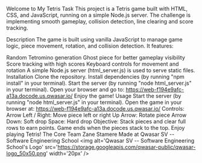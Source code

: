 Welcome to My Tetris
Task
This project is a Tetris game built with HTML, CSS, and JavaScript, running on a simple Node.js server.
The challenge is implementing smooth gameplay, collision detection, line clearing and score tracking.

Description
The game is built using vanilla JavaScript to manage game logic, piece movement, rotation, and collision detection.
It features:

Random Tetromino generation
Ghost piece for better gameplay visibility
Score tracking with high scores
Keyboard controls for movement and rotation A simple Node.js server (html_server.js) is used to serve static files.
Installation
Clone the repository.
Install dependencies (by running "npm install" in your terminal).
Start the server (by running "node html_server.js" in your terminal).
Open your browser and go to: https://web-f194e9afc-a13a.docode.us.qwasar.io/ Enjoy the game!
Usage
Start the server (by running "node html_server.js" in your terminal).
Open the game in your browser at: https://web-f194e9afc-a13a.docode.us.qwasar.io/
Controls:
Arrow Left / Right: Move piece left or right
Up Arrow: Rotate piece
Arrow Down: Soft drop
Space: Hard drop
Objective:
Stack pieces and clear full rows to earn points.
Game ends when the pieces stack to the top. Enjoy playing Tetris!
The Core Team
Zane Stamere Made at Qwasar SV -- Software Engineering School <img alt='Qwasar SV -- Software Engineering School's Logo' src='https://storage.googleapis.com/qwasar-public/qwasar-logo_50x50.png' width='20px' />

